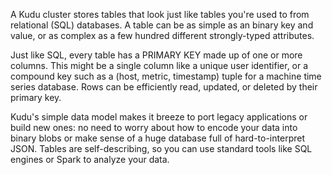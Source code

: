 A Kudu cluster stores tables that look just like tables you're used to from relational (SQL) databases. A table can be as simple as an binary key and value, or as complex as a few hundred different strongly-typed attributes.

Just like SQL, every table has a PRIMARY KEY made up of one or more columns. This might be a single column like a unique user identifier, or a compound key such as a (host, metric, timestamp) tuple for a machine time series database. Rows can be efficiently read, updated, or deleted by their primary key.

Kudu's simple data model makes it breeze to port legacy applications or build new ones: no need to worry about how to encode your data into binary blobs or make sense of a huge database full of hard-to-interpret JSON. Tables are self-describing, so you can use standard tools like SQL engines or Spark to analyze your data.
